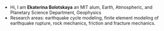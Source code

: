 - Hi, I am **Ekaterina Bolotskaya** an MIT alum, Earth, Atmospheric, and Planetary Science Department, Geophysics
- Research areas: earthquake cycle modeling, finite element modeling of earthquake rupture, rock mechanics, friction and fracture mechanics. 
<!---
EkaterinaBolotskaya/EkaterinaBolotskaya is a ✨ special ✨ repository because its `README.md` (this file) appears on your GitHub profile.
You can click the Preview link to take a look at your changes.
--->
